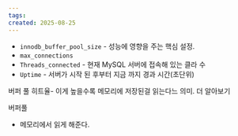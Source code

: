 ```yaml
---
tags: 
created: 2025-08-25
---
```

- `innodb_buffer_pool_size` - 성능에 영향을 주는 핵심 설정.
- `max_connections`
- `Threads_connected` - 현재 MySQL 서버에 접속해 있는 클라 수
- `Uptime` - 서버가 시작 된 후부터 지금 까지 경과 시간(초단위)


버퍼 풀 히트율- 이게 높을수록 메모리에 저장된걸 읽는다느 의미. 더 알아보기


버퍼풀
- 메모리에서 읽게 해준다.